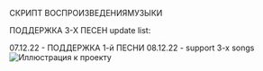 СКРИПТ ВОСПРОИЗВЕДЕНИЯМУЗЫКИ

ПОДДЕРЖКА 3-Х ПЕСЕН
update list:

07.12.22 - ПОДДЕРЖКА 1-й ПЕСНИ
08.12.22 - support 3-x songs
![Иллюстрация к проекту](https://github.com/jon/coolproject/raw/master/image/image.png)
